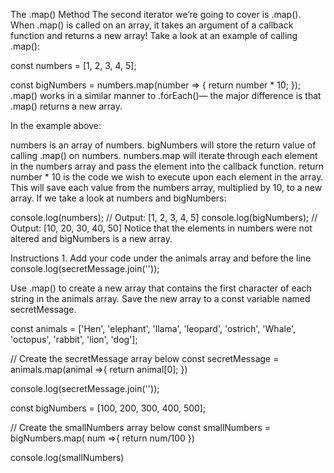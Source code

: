 The .map() Method
The second iterator we’re going to cover is .map(). When .map() is called on an array, it takes an argument of a callback function and returns a new array! Take a look at an example of calling .map():

const numbers = [1, 2, 3, 4, 5];

const bigNumbers = numbers.map(number => {
  return number * 10;
});
.map() works in a similar manner to .forEach()— the major difference is that .map() returns a new array.

In the example above:

numbers is an array of numbers.
bigNumbers will store the return value of calling .map() on numbers.
numbers.map will iterate through each element in the numbers array and pass the element into the callback function.
return number * 10 is the code we wish to execute upon each element in the array. This will save each value from the numbers array, multiplied by 10, to a new array.
If we take a look at numbers and bigNumbers:

console.log(numbers); // Output: [1, 2, 3, 4, 5]
console.log(bigNumbers); // Output: [10, 20, 30, 40, 50]
Notice that the elements in numbers were not altered and bigNumbers is a new array.

Instructions
1.
Add your code under the animals array and before the line console.log(secretMessage.join(''));

Use .map() to create a new array that contains the first character of each string in the animals array. Save the new array to a const variable named secretMessage.



const animals = ['Hen', 'elephant', 'llama', 'leopard', 'ostrich', 'Whale', 'octopus', 'rabbit', 'lion', 'dog'];

// Create the secretMessage array below
const secretMessage = animals.map(animal =>{
  return animal[0];
})

console.log(secretMessage.join(''));


const bigNumbers = [100, 200, 300, 400, 500];

// Create the smallNumbers array below
const smallNumbers = bigNumbers.map( num =>{
  return num/100
})

console.log(smallNumbers)
